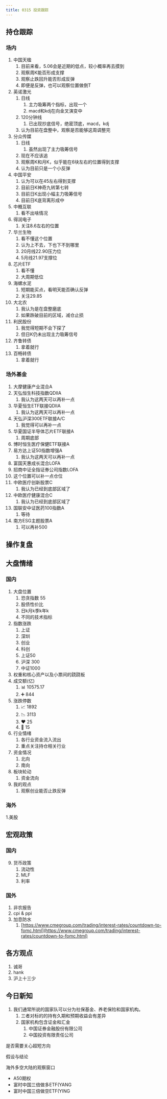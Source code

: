 ```yaml
---
title: 0315 投资跟踪
---
```

## 持仓跟踪

### 场内

1. 中国天楹
   1. 目前来看，5.06会是近期的低点，较小概率再去摸到
   2. 观察周K能否形成支撑
   3. 观察止跌回升能否形成反弹
   4. 即便是反弹，也可以观察位置做倒T
2. 英诺激光
   1. 日线
      1. 主力吸筹两个指标，出现一个
      2. macd和kdj在向金叉演变中
   2. 120分钟线
      1. 已出现抄底信号，绝密顶底，macd，kdj
   3. 认为目前在盘整中，观察是否能够这周调整完
3. 分众传媒
   1. 日线
      1. 虽然出现了主力吸筹信号
   2. 现在不应该追
   3. 观察周K和月K，似乎能在6块左右的位置得到支撑
   4. 认为目前只是一个小反弹
4. 中国平安
   1. 认为可以在45左右得到支撑
   2. 目前日K神奇九转第七转
   3. 目前日K出现小幅主力吸筹信号
   4. 目前日K底背离形成中
5. 中概互联
   1. 看不出啥情况
6. 得润电子
   1. 关注8.6左右的位置
7. 华兰生物
   1. 看不懂这个位置
   2. 认为上不去，下也下不到哪里
   3. 20月线22.90压力位
   4. 5月线21.97支撑位
8. 芯片ETF
   1. 看不懂
   2. 大周期低位
9.  海螺水泥
    1. 短期能买点，看明天能否确认反弹
    2. 关注29.85
10. 大北农
    1.  我认为是在盘整磨底
    2.  如果跌破目前的区域，减仓止损
11. 利民股份
    1.  我觉得短期不会下探了
    2.  但日K仍未出现主力吸筹信号
12. 齐鲁转债
    1.  拿着就行
13. 百畅转债
    1.  拿着就行

### 场外基金

1. 大摩健康产业混合A
2. 天弘恒生科技指数QDIIA
   1. 我认为这两天可以再补一点
3. 华夏恒生ETF联接QDIIA
   1. 我认为这两天可以再补一点
4. 天弘沪深300ETF联接A/C
   1. 我觉得可以再补一点
5. 华夏国证半导体芯片ETF联接A
   1. 周期底部
6. 博时恒生医疗保健ETF联接A
7. 易方达上证50指数增强A
   1. 我认为这两天可以再补一点
8. 富国天惠成长混合LOFA
9.  招商中证全指证券公司指数LOFA
   1.  这个位置可以补一点仓位
10. 中欧医疗创新股票C
    1.  我认为已经到底部区域了
11. 中欧医疗健康混合C
    1.  我认为已经到底部区域了
12. 国联安中证医药100指数A
    1.  等待
13. 南方ESG主题股票A
    1.  可以再补500

## 操作复盘


## 大盘情绪

### 国内

1. 大盘位置
    1. 恐贪指数 55
    2. 股债性价比
    3. 日k月k季k年k
    4. 不同的技术指标
2. 指数涨跌
    1. 上证
    2. 深圳
    3. 创业
    4. 科创
    5. 上证50 
    6. 沪深 300
    7. 中证1000
3. 权重和核心资产以及小票间的跷跷板
4. 成交额(亿)
   1. 📊 10575.17
   2. ➕ 844
5. 涨跌停数
   1. 📈 1892
   2. 📉 3113
   3. ❤️ 25
   4. 💚 15
6. 行业情绪
   1. 各行业资金流入流出
   2. 重点关注持仓相关行业
7. 资金情况
   1. 北向
   2. 南向
8. 板块轮动
   1. 资金流向
9.  我的观点
    1.  观察创业能否止跌反弹
   
### 海外

1.美股

## 宏观政策

### 国内

9. 货币政策
    1. 流动性
    2. MLF
    3. 利率
### 国外

1. 非农报告
2. cpi & ppi
3. 加息防水
    1. [https://www.cmegroup.com/trading/interest-rates/countdown-to-fomc.html](https://www.cmegroup.com/trading/interest-rates/countdown-to-fomc.html)

## 各方观点

1. 诚哥
2. hank
3. 沪上十三少

## 今日新知
1. 我们通常所说的国家队可以分为社保基金、养老保险和国家机构。
   1. 三者对标的的持有久期和预期收益会有差异
   2. 国家机构包含证金和汇金
      1. 中国证券金融股份有限公司
      2. 中国投资有限责任公司

是否需要关心超短方向

假设与结论

海外多空大陆的观察窗口

* A50期权
* 富时中国三倍做多ETF(YANG
* 富时中国三倍做空ETF(YING

